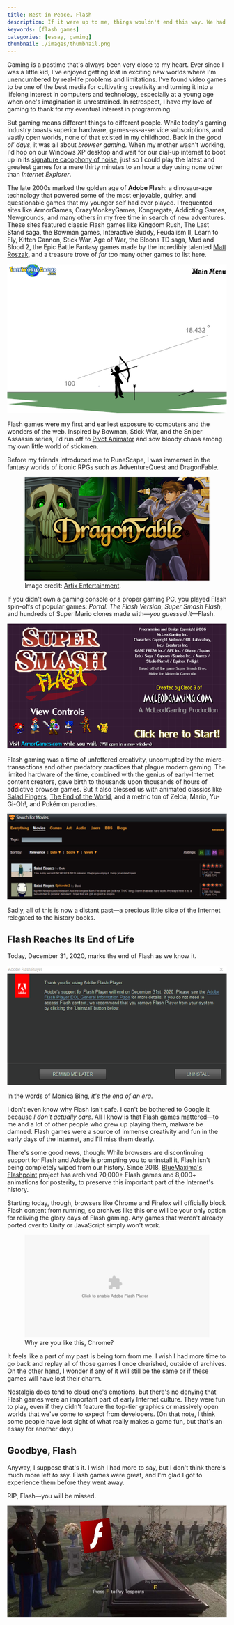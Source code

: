 ```yaml
---
title: Rest in Peace, Flash
description: If it were up to me, things wouldn't end this way. We had some great times together, but now it's time to say goodbye.
keywords: [flash games]
categories: [essay, gaming]
thumbnail: ./images/thumbnail.png
---
```


Gaming is a pastime that's always been very close to my heart. Ever since I was a little kid, I've enjoyed getting lost in exciting new worlds where I'm unencumbered by real-life problems and limitations. I've found video games to be one of the best media for cultivating creativity and turning it into a lifelong interest in computers and technology, especially at a young age when one's imagination is unrestrained. In retrospect, I have my love of gaming to thank for my eventual interest in programming.

But gaming means different things to different people. While today's gaming industry boasts superior hardware, games-as-a-service subscriptions, and vastly open worlds, none of that existed in my childhood. Back in the *good ol' days*, it was all about *browser gaming*. When my mother wasn't working, I'd hop on our Windows XP desktop and wait for our dial-up internet to boot up in its [signature cacophony of noise](https://www.metafilter.com/116577/Pshhhkkkkkkrrrrkakingkakingkakingtshchchchchchchchcchdingdingding), just so I could play the latest and greatest games for a mere thirty minutes to an hour a day using none other than *Internet Explorer*.

The late 2000s marked the golden age of **Adobe Flash**: a dinosaur-age technology that powered some of the most enjoyable, quirky, and questionable games that my younger self had ever played. I frequented sites like ArmorGames, CrazyMonkeyGames, Kongregate, Addicting Games, Newgrounds, and many others in my free time in search of new adventures. These sites featured classic Flash games like Kingdom Rush, The Last Stand saga, the Bowman games, Interactive Buddy, Feudalism II, Learn to Fly, Kitten Cannon, Stick War, Age of War, the Bloons TD saga, Mud and Blood 2, the Epic Battle Fantasy games made by the incredibly talented [Matt Roszak](http://kupogames.com/), and a treasure trove of *far* too many other games to list here.

![Bowman 2, a Flash game featuring archery combat.](./images/bowman2.png)

Flash games were my first and earliest exposure to computers and the wonders of the web. Inspired by Bowman, Stick War, and the Sniper Assassin series, I'd run off to [Pivot Animator](https://pivotanimator.net/) and sow bloody chaos among my own little world of stickmen.

Before my friends introduced me to RuneScape, I was immersed in the fantasy worlds of iconic RPGs such as AdventureQuest and DragonFable.

<figure>
<img src="./images/dragonfable.jpg" alt="An advertisement banner for the video game DragonFable by Artix Entertainment. Artix, one of the main NPCs in Dragonfable, poses heroically in his gold-trimmed paladin armor, with a giant axe resting on one shoulder and his free hand beckoning the player to join his campaign. In the background, a giant skull adorns the gateway to one of the in-game areas." sizes="100vw" />
<figcaption>Image credit: <a href="https://www.artix.com/games/dragonfable/">Artix Entertainment</a>.</figcaption>
</figure>

If you didn't own a gaming console or a proper gaming PC, you played Flash spin-offs of popular games: *Portal: The Flash Version*, *Super Smash Flash*, and hundreds of Super Mario clones made with—*you guessed it*—Flash.

![Super Smash Flash's title screen, featuring a roster of iconic players like Knuckles and Sonic, Mario, Link, Samus, and Pikachu.](./images/super-smash-flash.png)

Flash gaming was a time of unfettered creativity, uncorrupted by the micro-transactions and other predatory practices that plague modern gaming. The limited hardware of the time, combined with the genius of early-Internet content creators, gave birth to thousands upon thousands of hours of addictive browser games. But it also blessed us with animated classics like [Salad Fingers](https://www.youtube.com/watch?v=M3iOROuTuMA), [The End of the World](https://www.youtube.com/watch?v=kCpjgl2baLs), and a metric ton of Zelda, Mario, Yu-Gi-Oh!, and Pokémon parodies.

![Salad Fingers 1 and 2, uploaded to Newgrounds.com.](./images/newgrounds.png)

Sadly, all of this is now a distant past—a precious little slice of the Internet relegated to the history books.

## Flash Reaches Its End of Life

Today, December 31, 2020, marks the end of Flash as we know it.

![Adobe announces Flash's end of life in a popup dialog window.](./images/flash-end-of-life.png)

In the words of Monica Bing, *it's the end of an era*.

I don't even know why Flash isn't safe. I can't be bothered to Google it because *I don't actually care*. All I know is that [Flash games mattered](https://www.youtube.com/watch?v=uhvey_FjtXA&list=LLIvgyoCCJ-3sfBhVqQhT8DA&index=101)—to me and a lot of other people who grew up playing them, malware be damned. Flash games were a source of immense creativity and fun in the early days of the Internet, and I'll miss them dearly.

There's some good news, though: While browsers are discontinuing support for Flash and Adobe is prompting you to uninstall it, Flash isn't being completely wiped from our history. Since 2018, [BlueMaxima's Flashpoint](https://bluemaxima.org/flashpoint/) project has archived 70,000+ Flash games and 8,000+ animations for posterity, to preserve this important part of the Internet's history.

Starting today, though, browsers like Chrome and Firefox will officially block Flash content from running, so archives like this one will be your only option for reliving the glory days of Flash gaming. Any games that weren't already ported over to Unity or JavaScript simply won't work.

<figure>
<img src="./images/chrome.png" alt="Chrome prompts you to unblock Flash by default." sizes="100vw" />
<figcaption>Why are you like this, Chrome?</figcaption>
</figure>

It feels like a part of my past is being torn from me. I wish I had more time to go back and replay all of those games I once cherished, outside of archives. On the other hand, I wonder if any of it will still be the same or if these games will have lost their charm.

Nostalgia does tend to cloud one's emotions, but there's no denying that Flash games were an important part of early Internet culture. They were fun to play, even if they didn't feature the top-tier graphics or massively open worlds that we've come to expect from developers. (On that note, I think some people have lost sight of what really makes a game fun, but that's an essay for another day.)

## Goodbye, Flash

Anyway, I suppose that's it. I wish I had more to say, but I don't think there's much more left *to* say. Flash games were great, and I'm glad I got to experience them before they went away.

RIP, Flash—you will be missed.

![The 'press F to pay respects' meme from Modern Warfare, where the player attends a military funeral. An easel featuring a portrait of the deceased was altered to show the Flash logo instead.](./images/press-f.jpg)
